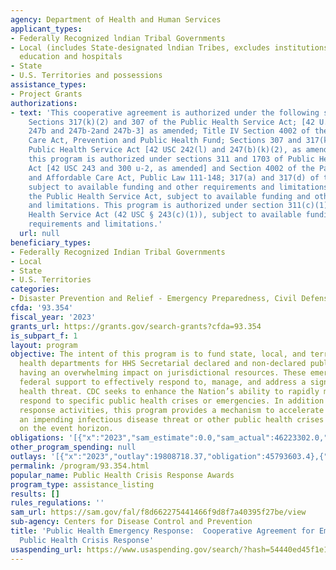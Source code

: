 ```yaml
---
agency: Department of Health and Human Services
applicant_types:
- Federally Recognized lndian Tribal Governments
- Local (includes State-designated lndian Tribes, excludes institutions of higher
  education and hospitals
- State
- U.S. Territories and possessions
assistance_types:
- Project Grants
authorizations:
- text: 'This cooperative agreement is authorized under the following statutory authorities:
    Sections 317(k)(2) and 307 of the Public Health Service Act; [42 U.S.C Sections
    247b and 247b-2and 247b-3] as amended; Title IV Section 4002 of the Affordable
    Care Act, Prevention and Public Health Fund; Sections 307 and 317(k)(2) of the
    Public Health Service Act [42 USC 242(l) and 247(b)(k)(2), as amended]. In addition,
    this program is authorized under sections 311 and 1703 of Public Health Service
    Act [42 USC 243 and 300 u-2, as amended] and Section 4002 of the Patient Protection
    and Affordable Care Act, Public Law 111-148; 317(a) and 317(d) of the PHS Act,
    subject to available funding and other requirements and limitations; 317(a) of
    the Public Health Service Act, subject to available funding and other requirements
    and limitations. This program is authorized under section 311(c)(1) of the Public
    Health Service Act (42 USC § 243(c)(1)), subject to available funding and other
    requirements and limitations.'
  url: null
beneficiary_types:
- Federally Recognized Indian Tribal Governments
- Local
- State
- U.S. Territories
categories:
- Disaster Prevention and Relief - Emergency Preparedness, Civil Defense
cfda: '93.354'
fiscal_year: '2023'
grants_url: https://grants.gov/search-grants?cfda=93.354
is_subpart_f: 1
layout: program
objective: The intent of this program is to fund state, local, and territorial public
  health departments for HHS Secretarial declared and non-declared public health emergencies
  having an overwhelming impact on jurisdictional resources. These emergencies require
  federal support to effectively respond to, manage, and address a significant public
  health threat. CDC seeks to enhance the Nation’s ability to rapidly mobilize and
  respond to specific public health crises or emergencies. In addition to immediate
  response activities, this program provides a mechanism to accelerate readiness for
  an impending infectious disease threat or other public health crises identified
  on the event horizon.
obligations: '[{"x":"2023","sam_estimate":0.0,"sam_actual":46223302.0,"usa_spending_actual":35982527.22},{"x":"2024","sam_estimate":0.0,"sam_actual":700000.0,"usa_spending_actual":-4508642.16},{"x":"2025","sam_estimate":0.0,"sam_actual":0.0,"usa_spending_actual":0.0}]'
other_program_spending: null
outlays: '[{"x":"2023","outlay":19808718.37,"obligation":45793603.4},{"x":"2024","outlay":0.0,"obligation":700000.0},{"x":"2025","outlay":0.0,"obligation":0.0}]'
permalink: /program/93.354.html
popular_name: Public Health Crisis Response Awards
program_type: assistance_listing
results: []
rules_regulations: ''
sam_url: https://sam.gov/fal/f8d662275441466f9d8f7a40395f27be/view
sub-agency: Centers for Disease Control and Prevention
title: 'Public Health Emergency Response:  Cooperative Agreement for Emergency Response:
  Public Health Crisis Response'
usaspending_url: https://www.usaspending.gov/search/?hash=54440ed45f1e16dce0b2dd51dd5df748
---
```

